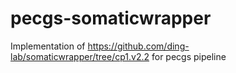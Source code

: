 # pecgs-somaticwrapper

Implementation of https://github.com/ding-lab/somaticwrapper/tree/cp1.v2.2 for pecgs pipeline
